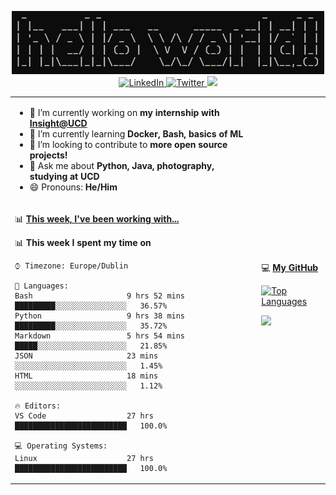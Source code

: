 <p align="center">
  <img src="https://github.com/rajitbanerjee/rajitbanerjee/blob/master/resources/hello-world.jpg" width=500 /> 
  <br />
  <a href="https://www.linkedin.com/in/rajitbanerjee/">
    <img src="https://img.shields.io/badge/-rajitbanerjee-blue?style=flat-square&logo=Linkedin&logoColor=white" alt="LinkedIn" />
  </a>
  <a href="https://twitter.com/rajit_banerjee">
    <img src="https://img.shields.io/twitter/follow/rajit_banerjee?style=social" alt="Twitter" />
  </a>
  <a href="https://rajitbanerjee.github.io">
    <img src="https://img.shields.io/badge/-rajitbanerjee.github.io-black?style=flat-square&logo=github&logoColor=white" />
  </a>
</p>

<table>
  <tr><td>
    
  - 🔭 I’m currently working on **my internship with [Insight@UCD](https://www.insight-centre.org/)**
  - 🌱 I’m currently learning **Docker, Bash, basics of ML**
  - 👯 I’m looking to contribute to **more open source projects!**
  - 💬 Ask me about **Python, Java, photography, studying at UCD** 
  - 😄 Pronouns: **He/Him**
      
  </td><td rowspan="2">
  
   💻 **[My GitHub](https://github.com/rajitbanerjee?tab=repositories)**  
  
  [![Top Languages](https://github-readme-stats.vercel.app/api/top-langs/?username=rajitbanerjee&layout=compact&hide_title=true)](https://rajitbanerjee.github.io)
  
  <img src="https://github-readme-stats.vercel.app/api?username=rajitbanerjee&hide_title=true&show_icons=true&count_private=true">
  
  </td></tr>  
  <tr><td>

  📊 **[This week, I've been working with...](https://wakatime.com/)**

  <!--START_SECTION:waka-->
📊 **This week I spent my time on** 

```text
⌚︎ Timezone: Europe/Dublin

💬 Languages: 
Bash                     9 hrs 52 mins       █████████░░░░░░░░░░░░░░░░   36.57% 
Python                   9 hrs 38 mins       █████████░░░░░░░░░░░░░░░░   35.72% 
Markdown                 5 hrs 54 mins       █████░░░░░░░░░░░░░░░░░░░░   21.85% 
JSON                     23 mins             ░░░░░░░░░░░░░░░░░░░░░░░░░   1.45% 
HTML                     18 mins             ░░░░░░░░░░░░░░░░░░░░░░░░░   1.12%

🔥 Editors: 
VS Code                  27 hrs              █████████████████████████   100.0%

💻 Operating Systems: 
Linux                    27 hrs              █████████████████████████   100.0%

```


<!--END_SECTION:waka-->
  
</td></tr>
</table>



